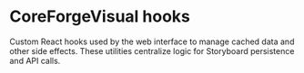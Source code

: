 # CoreForgeVisual hooks

Custom React hooks used by the web interface to manage cached data and other side effects.
These utilities centralize logic for Storyboard persistence and API calls.
